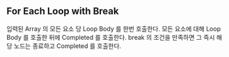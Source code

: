 ## For Each Loop with Break

입력된 Array 의 모든 요소 당 Loop Body 를 한번 호출한다.
모든 요소에 대해 Loop Body 를 호출한 뒤에 Completed 를 호출한다.
break 의 조건을 만족하면 그 즉시 해당 노드는 종료하고 Completed 를 호출한다.

